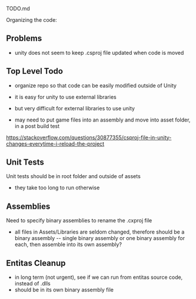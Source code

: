 TODO.md

Organizing the code:

## Problems

- unity does not seem to keep .csproj file updated when code is moved

## Top Level Todo

- organize repo so that code can be easily modified outside of Unity
- it is easy for unity to use external libraries
- but very difficult for external libraries to use unity

- may need to put game files into an assembly and move into asset folder, in a post build test

https://stackoverflow.com/questions/30877355/csproj-file-in-unity-changes-everytime-i-reload-the-project

## Unit Tests

Unit tests should be in root folder and outside of assets
- they take too long to run otherwise

## Assemblies

Need to specify binary assemblies to rename the .cxproj file
- all files in Assets/Libraries are seldom changed, therefore should be a binary assembly
-- single binary assembly or one binary assembly for each, then assemble into its own assembly?

## Entitas Cleanup

- in long term (not urgent), see if we can run from entitas source code, instead of .dlls
- should be in its own binary assembly file